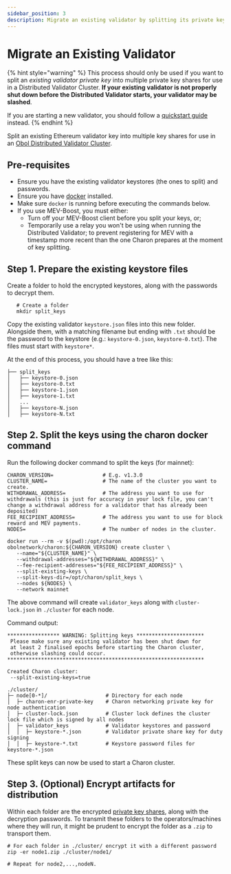 ```yaml
---
sidebar_position: 3
description: Migrate an existing validator by splitting its private key into shares
---
```


# Migrate an Existing Validator

{% hint style="warning" %}
This process should only be used if you want to split an _existing validator private key_ into multiple private key shares for use in a Distributed Validator Cluster. **If your existing validator is not properly shut down before the Distributed Validator starts, your validator may be slashed**.

If you are starting a new validator, you should follow a [quickstart guide](../../run-a-dv/start/quickstart_overview.md) instead.
{% endhint %}

Split an existing Ethereum validator key into multiple key shares for use in an [Obol Distributed Validator Cluster](../../learn/intro/key-concepts.md#distributed-validator-cluster).

## Pre-requisites

* Ensure you have the existing validator keystores (the ones to split) and passwords.
* Ensure you have [docker](https://docs.docker.com/engine/install/) installed.
* Make sure `docker` is running before executing the commands below.
* If you use MEV-Boost, you must either:
  * Turn off your MEV-Boost client before you split your keys, or;
  * Temporarily use a relay you won't be using when running the Distributed Validator; to prevent registering for MEV with a timestamp more recent than the one Charon prepares at the moment of key splitting.

## Step 1. Prepare the existing keystore files

Create a folder to hold the encrypted keystores, along with the passwords to decrypt them.

```shell
   # Create a folder
   mkdir split_keys
```

Copy the existing validator `keystore.json` files into this new folder. Alongside them, with a matching filename but ending with `.txt` should be the password to the keystore (e.g.: `keystore-0.json`, `keystore-0.txt`). The files must start with `keystore*`.

At the end of this process, you should have a tree like this:

```shell
├── split_keys
│   ├── keystore-0.json
│   ├── keystore-0.txt
│   ├── keystore-1.json
│   ├── keystore-1.txt
│   ...
│   ├── keystore-N.json
│   ├── keystore-N.txt
```

## Step 2. Split the keys using the charon docker command

Run the following docker command to split the keys (for mainnet):

```shell
CHARON_VERSION=                # E.g. v1.3.0
CLUSTER_NAME=                  # The name of the cluster you want to create.
WITHDRAWAL_ADDRESS=            # The address you want to use for withdrawals (this is just for accuracy in your lock file, you can't change a withdrawal address for a validator that has already been deposited)
FEE_RECIPIENT_ADDRESS=         # The address you want to use for block reward and MEV payments.
NODES=                         # The number of nodes in the cluster.

docker run --rm -v $(pwd):/opt/charon obolnetwork/charon:${CHARON_VERSION} create cluster \
   --name="${CLUSTER_NAME}" \
   --withdrawal-addresses="${WITHDRAWAL_ADDRESS}" \
   --fee-recipient-addresses="${FEE_RECIPIENT_ADDRESS}" \
   --split-existing-keys \
   --split-keys-dir=/opt/charon/split_keys \
   --nodes ${NODES} \
   --network mainnet
```

The above command will create `validator_keys` along with `cluster-lock.json` in `./cluster` for each node.

Command output:

```shell
***************** WARNING: Splitting keys **********************
 Please make sure any existing validator has been shut down for
 at least 2 finalised epochs before starting the Charon cluster,
 otherwise slashing could occur.                               
****************************************************************

Created Charon cluster:
 --split-existing-keys=true

./cluster/
├─ node[0-*]/                   # Directory for each node
│  ├─ charon-enr-private-key    # Charon networking private key for node authentication
│  ├─ cluster-lock.json         # Cluster lock defines the cluster lock file which is signed by all nodes
│  ├─ validator_keys            # Validator keystores and password
│  │  ├─ keystore-*.json        # Validator private share key for duty signing
│  │  ├─ keystore-*.txt         # Keystore password files for keystore-*.json
```

These split keys can now be used to start a Charon cluster.

## Step 3. (Optional) Encrypt artifacts for distribution

Within each folder are the encrypted [private key shares](../../learn/intro/key-concepts.md#distributed-validator-key-share), along with the decryption passwords. To transmit these folders to the operators/machines where they will run, it might be prudent to encrypt the folder as a `.zip` to transport them.

```shell
# For each folder in ./cluster/ encrypt it with a different password
zip -er node1.zip ./cluster/node1/

# Repeat for node2,...,nodeN.
```

